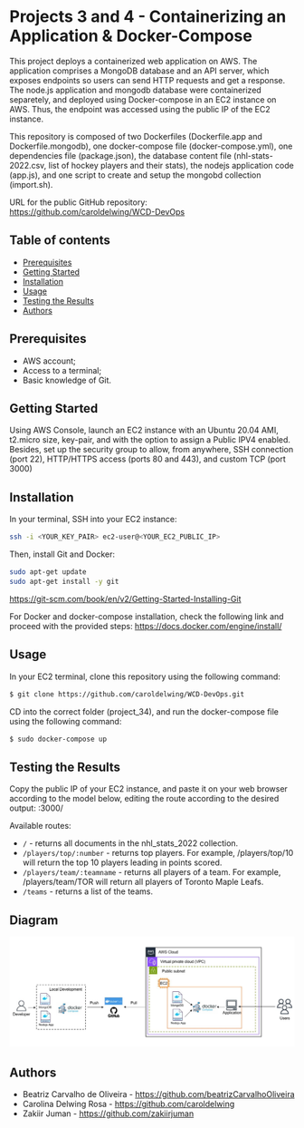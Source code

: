 # Projects 3 and 4 - Containerizing an Application & Docker-Compose

This project deploys a containerized web application on AWS. The application comprises a MongoDB database and an API server, which exposes endpoints so users can send HTTP requests and get a response. The node.js application and mongodb database were containerized separetely, and deployed using Docker-compose in an EC2 instance on AWS. Thus, the endpoint was accessed using the public IP of the EC2 instance.

This repository is composed of two Dockerfiles (Dockerfile.app and Dockerfile.mongodb), one docker-compose file (docker-compose.yml), one dependencies file (package.json), the database content file (nhl-stats-2022.csv, list of hockey players and their stats), the nodejs application code (app.js), and one script to create and setup the mongobd collection (import.sh).

URL for the public GitHub repository: https://github.com/caroldelwing/WCD-DevOps

## Table of contents

- [Prerequisites](#prerequisites)
- [Getting Started](#getting-started)
- [Installation](#installation)
- [Usage](#usage)
- [Testing the Results](#testing-the-results)
- [Authors](#authors)

## Prerequisites

- AWS account;
- Access to a terminal;
- Basic knowledge of Git. 

## Getting Started

Using AWS Console, launch an EC2 instance with an Ubuntu 20.04 AMI, t2.micro size, key-pair, and with the option to assign a Public IPV4 enabled. Besides, set up the security group to allow, from anywhere, SSH connection (port 22), HTTP/HTTPS access (ports 80 and 443), and custom TCP (port 3000)

## Installation

In your terminal, SSH into your EC2 instance:

```sh
ssh -i <YOUR_KEY_PAIR> ec2-user@<YOUR_EC2_PUBLIC_IP>
```

Then, install Git and Docker:

```sh
sudo apt-get update
sudo apt-get install -y git
```
https://git-scm.com/book/en/v2/Getting-Started-Installing-Git

For Docker and docker-compose installation, check the following link and proceed with the provided steps:
https://docs.docker.com/engine/install/

## Usage

In your EC2 terminal, clone this repository using the following command:

```sh
$ git clone https://github.com/caroldelwing/WCD-DevOps.git
```

CD into the correct folder (project_34), and run the docker-compose file using the following command:

```sh
$ sudo docker-compose up
```

## Testing the Results

Copy the public IP of your EC2 instance, and paste it on your web browser according to the model below, editing the route according to the desired output:
<PublicIPV4>:3000/

Available routes:

- `/` - returns all documents in the nhl_stats_2022 collection.
- `/players/top/:number` - returns top players. For example, /players/top/10 will return the top 10 players leading in points scored.
- `/players/team/:teamname` - returns all players of a team. For example, /players/team/TOR will return all players of Toronto Maple Leafs.
- `/teams` - returns a list of the teams.

## Diagram

![AWS Diagram of Projects 3 and 4](./Project34.jpg)

## Authors

- Beatriz Carvalho de Oliveira - https://github.com/beatrizCarvalhoOliveira
- Carolina Delwing Rosa - https://github.com/caroldelwing
- Zakiir Juman - https://github.com/zakiirjuman
